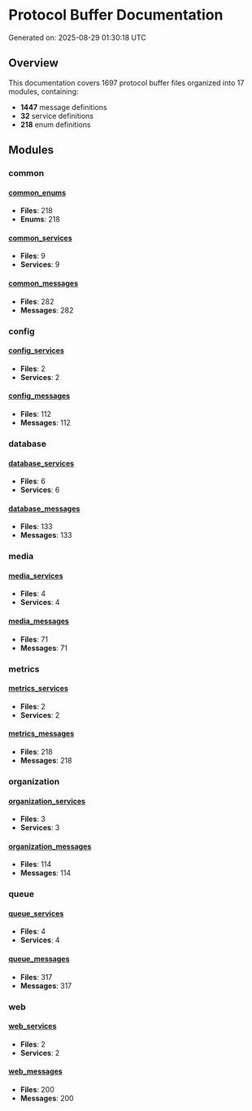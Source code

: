 # Protocol Buffer Documentation

Generated on: 2025-08-29 01:30:18 UTC

## Overview

This documentation covers 1697 protocol buffer files organized into 17 modules, containing:

- **1447** message definitions
- **32** service definitions
- **218** enum definitions

## Modules

### common

#### [common_enums](./common_enums.md)

- **Files**: 218
- **Enums**: 218

#### [common_services](./common_services.md)

- **Files**: 9
- **Services**: 9

#### [common_messages](./common_messages.md)

- **Files**: 282
- **Messages**: 282


### config

#### [config_services](./config_services.md)

- **Files**: 2
- **Services**: 2

#### [config_messages](./config_messages.md)

- **Files**: 112
- **Messages**: 112


### database

#### [database_services](./database_services.md)

- **Files**: 6
- **Services**: 6

#### [database_messages](./database_messages.md)

- **Files**: 133
- **Messages**: 133


### media

#### [media_services](./media_services.md)

- **Files**: 4
- **Services**: 4

#### [media_messages](./media_messages.md)

- **Files**: 71
- **Messages**: 71


### metrics

#### [metrics_services](./metrics_services.md)

- **Files**: 2
- **Services**: 2

#### [metrics_messages](./metrics_messages.md)

- **Files**: 218
- **Messages**: 218


### organization

#### [organization_services](./organization_services.md)

- **Files**: 3
- **Services**: 3

#### [organization_messages](./organization_messages.md)

- **Files**: 114
- **Messages**: 114


### queue

#### [queue_services](./queue_services.md)

- **Files**: 4
- **Services**: 4

#### [queue_messages](./queue_messages.md)

- **Files**: 317
- **Messages**: 317


### web

#### [web_services](./web_services.md)

- **Files**: 2
- **Services**: 2

#### [web_messages](./web_messages.md)

- **Files**: 200
- **Messages**: 200


